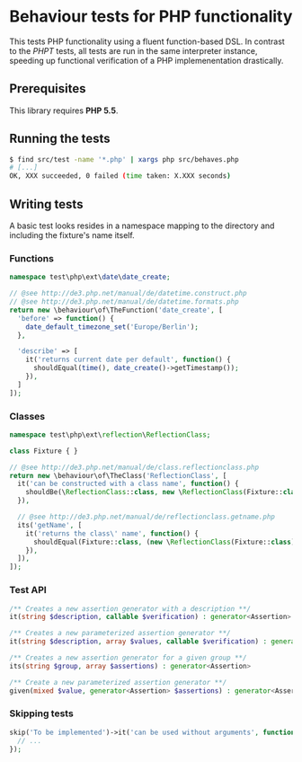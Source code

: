 Behaviour tests for PHP functionality
=====================================
This tests PHP functionality using a fluent function-based DSL. In contrast to the *PHPT* tests, all tests are run in the same interpreter instance, speeding up functional verification of a PHP implemenentation drastically.

Prerequisites
-------------
This library requires **PHP 5.5**.

Running the tests
-----------------

```sh
$ find src/test -name '*.php' | xargs php src/behaves.php
# [...]
OK, XXX succeeded, 0 failed (time taken: X.XXX seconds)
```

Writing tests
-------------

A basic test looks resides in a namespace mapping to the directory and including the fixture's name itself.

### Functions

```php
namespace test\php\ext\date\date_create;

// @see http://de3.php.net/manual/de/datetime.construct.php
// @see http://de3.php.net/manual/de/datetime.formats.php
return new \behaviour\of\TheFunction('date_create', [
  'before' => function() {
    date_default_timezone_set('Europe/Berlin');
  },

  'describe' => [
    it('returns current date per default', function() {
      shouldEqual(time(), date_create()->getTimestamp());
    }),
  ]
]);
```

### Classes

```php
namespace test\php\ext\reflection\ReflectionClass;

class Fixture { }

// @see http://de3.php.net/manual/de/class.reflectionclass.php
return new \behaviour\of\TheClass('ReflectionClass', [
  it('can be constructed with a class name', function() {
    shouldBe(\ReflectionClass::class, new \ReflectionClass(Fixture::class));
  }),

  // @see http://de3.php.net/manual/de/reflectionclass.getname.php
  its('getName', [
    it('returns the class\' name', function() {
      shouldEqual(Fixture::class, (new \ReflectionClass(Fixture::class))->getName());
    }),
  ]),
]);
```

### Test API

```php
/** Creates a new assertion generator with a description **/
it(string $description, callable $verification) : generator<Assertion>

/** Creates a new parameterized assertion generator **/
it(string $description, array $values, callable $verification) : generator<Assertion>

/** Creates a new assertion generator for a given group **/
its(string $group, array $assertions) : generator<Assertion>

/** Create a new parameterized assertion generator **/
given(mixed $value, generator<Assertion> $assertions) : generator<Assertion>
```

### Skipping tests
```php
skip('To be implemented')->it('can be used without arguments', function() {
  // ...
});
```